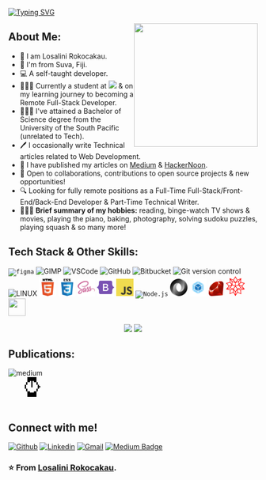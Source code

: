 [![Typing SVG](https://readme-typing-svg.herokuapp.com?font=Futura&color=E815CF&size=35&width=500&lines=Bula!+🌺+;I'm+Losalini.;Nice+to+meet+you!+🙂+; )](https://git.io/typing-svg)

<!-- <img width="35%" align="right" alt="Github" src="https://user-images.githubusercontent.com/48678280/88862734-4903af80-d201-11ea-968b-9c939d88a37c.gif" /> -->
<img align="right" src="https://media.giphy.com/media/jRf5fsn8G6YaogAWxn/giphy.gif" width="250" height="250"/>

## About Me:
- 👋 I am Losalini Rokocakau.
- 🌴 I'm from Suva, Fiji. 
- 💻 A self-taught developer.
- 👩🏽‍💻 Currently a student at ![](https://img.shields.io/badge/Microverse-blueviolet) & on my learning journey to becoming a Remote Full-Stack Developer.
- 👩🏽‍🎓 I've attained a Bachelor of Science degree from the University of the South Pacific (unrelated to Tech).
- 🖊 I occasionally write Technical articles related to Web Development.
- 📙 I have published my articles on <a href="https://medium.com/">Medium</a> & <a href="https://hackernoon.com/">HackerNoon</a>.
- 🤝 Open to collaborations, contributions to open source projects & new opportunities!
- 🔍 Looking for fully remote positions as a Full-Time Full-Stack/Front-End/Back-End Developer & Part-Time Technical Writer.
- 🤸🏽‍♀️ **Brief summary of my hobbies:** reading, binge-watch TV shows & movies, playing the piano, baking, photography, solving sudoku puzzles, playing squash & so many more!

## Tech Stack & Other Skills:
<p align="left"> 
  <code><img height="35" src="https://www.vectorlogo.zone/logos/figma/figma-icon.svg" alt="figma"/></code>
  <img src="https://www.vectorlogo.zone/logos/gimp/gimp-icon.svg" width="40" alt="GIMP">
  <img src="https://i.giphy.com/media/IdyAQJVN2kVPNUrojM/200.webp" width="40" alt="VSCode"> 
  <img src="https://i.giphy.com/media/KzJkzjggfGN5Py6nkT/200.webp" width="40" alt="GitHub">
  <img src="https://www.vectorlogo.zone/logos/bitbucket/bitbucket-ar21.svg" width="90" alt="Bitbucket">
  <img src="https://media.giphy.com/media/kH6CqYiquZawmU1HI6/giphy.gif" width ="50" alt="Git version control"> 
  <img src="https://www.vectorlogo.zone/logos/linux/linux-icon.svg" width="40" alt="LINUX">
  <code><img height="35" src="https://raw.githubusercontent.com/github/explore/80688e429a7d4ef2fca1e82350fe8e3517d3494d/topics/html/html.png" alt="HTML"></code>
  <code><img height="35" src="https://raw.githubusercontent.com/github/explore/80688e429a7d4ef2fca1e82350fe8e3517d3494d/topics/css/css.png" alt="CSS"></code>
  <code><img height="35" src="https://raw.githubusercontent.com/github/explore/80688e429a7d4ef2fca1e82350fe8e3517d3494d/topics/sass/sass.png" alt="Sass"></code>
  <code><img height="35" src="https://raw.githubusercontent.com/devicons/devicon/master/icons/bootstrap/bootstrap-plain.svg" alt="Bootstrap"></code>
  <code><img height="35" src="https://raw.githubusercontent.com/github/explore/80688e429a7d4ef2fca1e82350fe8e3517d3494d/topics/javascript/javascript.png" alt="JavaScript"></code>
  <code><img height="35" src="https://www.vectorlogo.zone/logos/nodejs/nodejs-horizontal.svg" alt="Node.js"></code>
  <code><img height="35" src="https://raw.githubusercontent.com/github/explore/80688e429a7d4ef2fca1e82350fe8e3517d3494d/topics/json/json.png" alt="JSON"></code>
  <code><img height="35" src="https://raw.githubusercontent.com/github/explore/80688e429a7d4ef2fca1e82350fe8e3517d3494d/topics/webpack/webpack.png" alt="Webpack"></code>
  <code><img height="30" src="https://raw.githubusercontent.com/github/explore/80688e429a7d4ef2fca1e82350fe8e3517d3494d/topics/ruby/ruby.png" alt="Ruby"></code>
  <!-- <code><img srcset="https://img.icons8.com/color/452/c-plus-plus-logo.png 2x" alt="C++" loading="lazy" width="40" height="40"></code> -->
  <svg width="40" height="40" role="img" viewBox="0 0 24 24" xmlns="http://www.w3.org/2000/svg" fill="red"><path d="M20.105 12.001l3.307-3.708-4.854-1.059.495-4.944-4.55 1.996L12 0 9.495 4.287 4.947 2.291l.494 4.944L.587 8.289l3.305 3.707-3.305 3.713 4.854 1.053-.5 4.945 4.553-1.994L12 24l2.504-4.287 4.55 1.994-.495-4.938 4.854-1.06-3.308-3.708zm1.605 2.792l-2.861-.982-1.899-2.471 2.526.942 2.234 2.511zm.459-6.096l-2.602 2.918-3.066-1.141 1.844-2.612 3.824.835zm-4.288-1.324l-1.533 2.179.088-3.162 1.788-2.415-.343 3.398zm-3.304-2.399l3.091-1.354L15.9 5.998l-2.943 1.049 1.62-2.073zm1.187 1.772l-.096 3.652-3.341 1.12V7.969l3.437-1.223zM12 1.308l1.969 3.371L12 7.199l-1.971-2.521L12 1.308zM9.423 4.974l1.619 2.072-2.948-1.048L6.332 3.62l3.091 1.354zm2.245 2.995v3.549l-3.335-1.12-.102-3.652 3.437 1.223zM7.564 6.39l.086 3.162-1.532-2.179-.341-3.397L7.564 6.39zM1.83 8.692l3.824-.83 1.839 2.612-3.065 1.136L1.83 8.692zm2.694 3.585l2.526-.937-1.9 2.471-2.861.977 2.235-2.511zm-2.093 3.159l2.929-1 3.045.896-2.622.837-3.352-.733zm3.28 5.212l.392-3.896 3.111-.982.082 3.31-3.585 1.568zm3.691-5.708l-3.498-1.03 2.226-2.892 3.335 1.126-2.063 2.796zm2.266 7.191l-1.711-2.934-.066-2.771 1.777 2.597v3.108zm-1.73-6.8L12 12.532l2.063 2.799L12 18.336l-2.062-3.005zm4.104 3.866l-1.715 2.934v-3.107l1.782-2.597-.067 2.77zm-1.514-7.052l3.341-1.126 2.221 2.892-3.499 1.03-2.063-2.796zm2.175 6.935l.077-3.31 3.116.982.386 3.901-3.579-1.573zm3.514-2.912l-2.625-.837 3.049-.896 2.928 1.003-3.352.73z"/></svg> <!--Wolfram Mathematica-->
  <img width="35" height="35" src="https://downloadly.net/wp-content/uploads/2020/03/Lindo-LINGO.png" class="attachment-medium size-medium wp-post-image" alt="" srcset="https://downloadly.net/wp-content/uploads/2020/03/Lindo-LINGO.png 256w, https://downloadly.net/wp-content/uploads/2020/03/Lindo-LINGO-150x150.png 150w, https://downloadly.net/wp-content/uploads/2020/03/Lindo-LINGO-221x221.png 221w" sizes="(max-width: 256px) 100vw, 256px"><!--LINGO-->
</p>

<p align="center">
  <img src="https://github-readme-stats.vercel.app/api?username=chelmerrox&show_icons=true&theme=radical&line_height=33&count_private=trueshow_icons=true">
  <img src="https://github-readme-stats.vercel.app/api/top-langs/?username=chelmerrox&hide_langs_below=.25&theme=radical&count_private=trueshow_icons=true">
</p>

## Publications:

<p align="left">
  <img src="https://www.vectorlogo.zone/logos/medium/medium-tile.svg" width="40" alt="medium">
  <code>
    <svg role="img" viewBox="0 0 24 24" xmlns="http://www.w3.org/2000/svg" id="IconChangeColor" height="40" width="40" class="Hackernoon"><path d="M5.701 0v6.223H8.85V4.654h1.576v7.842H12V4.654h1.574v1.569h3.15V0zm11.024 6.223v3.136h1.574V6.223zm1.574 3.136v4.705h1.576v-1.568h1.574v-1.568h-1.574V9.359zm0 4.705h-1.574v3.137h1.574zm-1.574 3.137h-3.15v1.569H8.85V17.2H5.7V24h11.024zm-11.024 0v-3.137H4.125v3.137zm-1.576-3.137V9.36H2.551v4.705zm0-4.705h1.576V6.223H4.125Z" id="mainIconPathAttribute" fill="#000000"></path></svg>
  </code>
</p>


## Connect with me!

[![Github](https://img.shields.io/badge/-Github-000?style=flat&logo=Github&logoColor=white)](https://github.com/chelmerrox)
[![Linkedin](https://img.shields.io/badge/-LinkedIn-blue?style=flat&logo=Linkedin&logoColor=white)](https://www.linkedin.com/in/losalini-rokocakau)
[![Gmail](https://img.shields.io/badge/-Gmail-c14438?style=flat&logo=Gmail&logoColor=white)](mailto:c.rokocakau@gmail.com)
[![Medium Badge](https://img.shields.io/badge/-Medium-03a57a?style=flat-square&labelColor=000000&logo=Medium&link=https://medium.com/@losalini.rokocakau/)](https://medium.com/@losalini.rokocakau/)
<!-- [![Twitter Badge](https://img.shields.io/badge/-@chelmerrox-1ca0f1?style=flat-square&labelColor=1ca0f1&logo=twitter&logoColor=white&link=https://twitter.com/_chelmerrox_)](https://twitter.com/_chelmerrox_) -->

### ⭐ From [Losalini Rokocakau](https://github.com/chelmerrox).